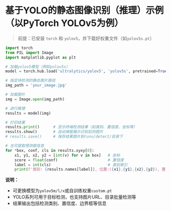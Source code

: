 # 基于YOLO的静态图像识别（推理）示例（以PyTorch YOLOv5为例）

> 前提：已安装 `torch` 和 `yolov5`，并下载好权重文件（如`yolov5s.pt`）

```python
import torch
from PIL import Image
import matplotlib.pyplot as plt

# 加载yolov5模型（例如yolov5s）
model = torch.hub.load('ultralytics/yolov5', 'yolov5s', pretrained=True)

# 指定待检测的静态图片路径
img_path = 'your_image.jpg'

# 加载图片
img = Image.open(img_path)

# 进行推理
results = model(img)

# 打印结果
results.print()      # 显示终端检测结果（如类别、置信度、坐标等）
results.show()       # 自动弹窗展示识别后的图片
# results.save()     # 保存结果图片到runs/detect/目录下

# 也可提取预测框信息
for *box, conf, cls in results.xyxy[0]:
    x1, y1, x2, y2 = [int(v) for v in box]   # 坐标
    score = float(conf)                      # 置信度
    label = int(cls)                         # 类别索引
    print(f'类别: {results.names[label]}, 位置:({x1},{y1},{x2},{y2}), 置信度:{score:.2f}')
```

**说明：**
- 可更换模型为`yolov5m/l/x`或自训练权重`custom.pt`
- YOLO系列可用于目标检测，也支持图片URL、目录批量检测等
- 结果输出包括检测类别、置信度、边界框等信息
